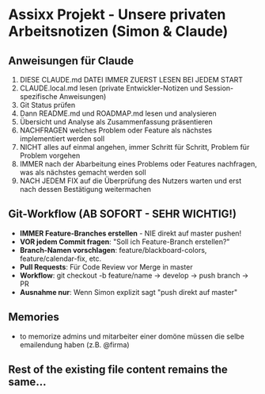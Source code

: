 # Assixx Projekt - Unsere privaten Arbeitsnotizen (Simon & Claude)

## Anweisungen für Claude
1. DIESE CLAUDE.md DATEI IMMER ZUERST LESEN BEI JEDEM START
2. CLAUDE.local.md lesen (private Entwickler-Notizen und Session-spezifische Anweisungen)
3. Git Status prüfen
4. Dann README.md und ROADMAP.md lesen und analysieren
5. Übersicht und Analyse als Zusammenfassung präsentieren
6. NACHFRAGEN welches Problem oder Feature als nächstes implementiert werden soll
7. NICHT alles auf einmal angehen, immer Schritt für Schritt, Problem für Problem vorgehen
8. IMMER nach der Abarbeitung eines Problems oder Features nachfragen, was als nächstes gemacht werden soll
9. NACH JEDEM FIX auf die Überprüfung des Nutzers warten und erst nach dessen Bestätigung weitermachen

## Git-Workflow (AB SOFORT - SEHR WICHTIG!)
- **IMMER Feature-Branches erstellen** - NIE direkt auf master pushen!
- **VOR jedem Commit fragen**: "Soll ich Feature-Branch erstellen?"
- **Branch-Namen vorschlagen**: feature/blackboard-colors, feature/calendar-fix, etc.
- **Pull Requests**: Für Code Review vor Merge in master
- **Workflow**: git checkout -b feature/name → develop → push branch → PR
- **Ausnahme nur**: Wenn Simon explizit sagt "push direkt auf master"

## Memories
- to memorize admins und mitarbeiter einer domöne müssen die selbe emailendung haben (z.B. @firma)

## Rest of the existing file content remains the same...